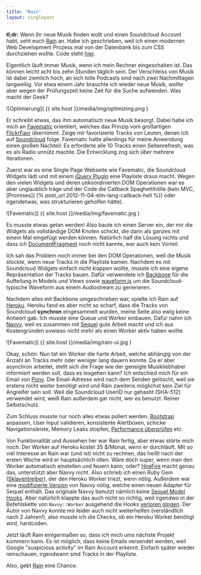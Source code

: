 ```yaml
---
title: "Rain"
layout: singlepost
---
```


**tl;dr:** Wenn ihr neue Musik finden wollt und einen Soundcloud Account habt, seht euch [Rain](http://obscure-basin-1623.herokuapp.com/) an. Habe ich geschrieben, weil ich einen modernen Web Development Prozess mal von der Datenbank bis zum CSS durchziehen wollte. Code steht [hier](https://github.com/prayerslayer/favsquare).

Eigentlich läuft immer Musik, wenn ich mein Rechner eingeschalten ist. Das können leicht acht bis zehn Stunden täglich sein. Der Verschleiss von Musik ist dabei ziemlich hoch, an sich tolle Podcasts sind nach zwei Nachmittagen langweilig. Vor etwa einem Jahr brauchte ich wieder neue Musik, wollte aber wegen der Prüfungszeit keine Zeit für die Suche aufwenden. Was macht der Geek?

![Optimierung]( {{ site.host }}/media/img/optimizing.png )

Er schreibt etwas, das ihm automatisch neue Musik besorgt. Dabei habe ich mich an [Favematic](http://ascott.github.com/favematic/#) orientiert, welches das Prinzip vom großartigen [FlickrFavr](http://www.flickrfavr.com/) übernimmt: Zeige mir favorisierte Tracks von Leuten, denen ich auf [Soundcloud](https://soundcloud.com) folge. Favematic hatte allerdings für meine Anwendung einen großen Nachteil: Es erforderte alle 10 Tracks einen Seitenrefresh, was es als Radio unnütz machte. Die Entwicklung zog sich über mehrere Iterationen.

Zuerst war es eine Single Page Webseite wie Favematic, die Soundcloud Widgets lädt und mit einem [jQuery Plugin](https://github.com/prayerslayer/SCPlaylist) eine Playliste draus macht. Wegen den vielen Widgets und deren unkoordinierten DOM Operationen war es aber unglaublich träge und der Code die Callback Spaghettihölle (kein MVC, [Promises]( {% post_url 2012-11-04-elm-lang-callback-hell %}) oder irgendetwas, was strukturieren geholfen hätte).

![Favematic]( {{ site.host }}/media/img/favematic.jpg )

Es musste etwas getan werden! Also baute ich einen Server ein, der mir die Widgets als vollständige DOM Knoten schickt, die dann als ganzes mit einem Mal eingefügt werden können. Natürlich half die Lösung nichts und dass ich [DocumentFragment](https://developer.mozilla.org/de/docs/DOM/DocumentFragment) noch nicht kannte, war auch kein Vorteil.

Ich sah das Problem noch immer bei den DOM Operationen, weil die Musik stockte, wenn neue Tracks in die Playliste kamen. Nachdem es mit Soundcloud Widgets einfach nicht klappen wollte, musste ich eine eigene Repräsentation der Tracks bauen. Dafür verwendete ich [Backbone](http://backbonejs.org/) für die Aufteilung in Models und Views sowie [waveform.js](http://waveformjs.org/) um die Soundcloud-typische Waveform aus einem Audiostream zu generieren.

Nachdem alles mit Backbone umgeschrieben war, spielte ich Rain auf [Heroku](http://www.heroku.com/). Heroku fand es aber nicht so scharf, dass die Tracks von Soundcloud **synchron** eingesammelt wurden, meine Seite also ewig keine Antwort gab. Ich musste eine Queue und Worker einbauen. Dafür nahm ich [Navvy](https://github.com/jeffkreeftmeijer/navvy), weil es zusammen mit [Sequel](http://sequel.rubyforge.org/) gute Arbeit macht und ich aus Kostengründen sowieso nicht mehr als einen Worker aktiv haben wollte.

![Favematic]( {{ site.host }}/media/img/rain-ui.jpg )

Okay, schön. Nun tat ein Worker die harte Arbeit, welche abhängig von der Anzahl an Tracks mehr oder weniger lang dauern konnte. Da er aber asynchron arbeitet, stellt sich die Frage wie der geneigte Musikliebhaber informiert werden soll, dass es losgehen kann? Ich entschied mich für ein Email von [Pony](https://github.com/benprew/pony). Die Email-Adresse wird nach dem Senden gelöscht, weil sie erstens nicht weiter benötigt wird und Rain zweitens möglichst kein Ziel für Angreifer sein soll. Weil die Soundcloud UserID nur gehasht (SHA-512) verwendet wird, weiß Rain außerdem gar nicht, wer es benutzt. Reiner Selbstschutz.

Zum Schluss musste nur noch alles etwas poliert werden: [Bootstrap](http://twitter.github.com/bootstrap/) anpassen, User Input validieren, konsistente Alertboxen, schicke Navigationsleiste, Memory Leaks stopfen, [Performance überprüfen](http://coding.smashingmagazine.com/2012/11/05/writing-fast-memory-efficient-javascript/) etc.

Von Funktionalität und Aussehen her war Rain fertig, aber etwas störte mich noch: Der Worker auf Heroku kostet 35 $/Monat, wenn er durchläuft. Mit so viel Interesse an Rain war (und ist) nicht zu rechnen, das heißt nach der ersten Woche wird er hauptsächlich idlen. Wäre doch super, wenn man den Worker automatisch einstellen und feuern kann, oder? [HireFire](http://hirefireapp.com/) macht genau das, unterstützt aber Navvy nicht. Also schrieb ich einen Ruby Gem ([Sklaventreiber](https://github.com/prayerslayer/sklaventreiber)), der den Heroku Worker triezt, wenn nötig. Außerdem war eine [modifizierte Version](https://github.com/prayerslayer/navvy) von Navvy nötig, welche einen neuen Adapter für Sequel enthält. Das originale Navvy benutzt nämlich keine [Sequel Model Hooks](http://sequel.rubyforge.org/rdoc/files/doc/model_hooks_rdoc.html). Aber natürlich klappte das auch nicht so richtig, weil irgendwo in der Befehlskette von ``Navvy::Worker`` ausgehend die Hooks [verloren gingen](https://github.com/jeffkreeftmeijer/navvy/issues/12). Der Autor von Navvy konnte mir leider auch nicht weiterhelfen (verständlich nach 2 Jahren!), also musste ich die Checks, ob ein Heroku Worker benötigt wird, hardcoden.

Jetzt läuft Rain einigermaßen so, dass ich mich ums nächste Projekt kümmern kann. Es ist möglich, dass keine Emails versendet werden, weil Google "suspicious activity" im Rain Account erkennt. Einfach später wieder reinschauen, irgendwann sind Tracks in der Playliste.

Also, gebt [Rain](http://obscure-basin-1623.herokuapp.com/) eine Chance.